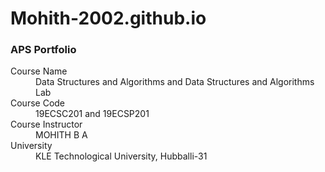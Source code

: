# Mohith-2002.github.io
### APS Portfolio



<dl>
<dt>Course Name</dt>
<dd>Data Structures and Algorithms and Data Structures and Algorithms Lab</dd>
<dt>Course Code</dt>
<dd>19ECSC201 and 19ECSP201</dd>
<dt>Course Instructor</dt>
<dd>MOHITH B A</dd>
<dt>University</dt>
<dd>KLE Technological University, Hubballi-31</dd>
</dl>
